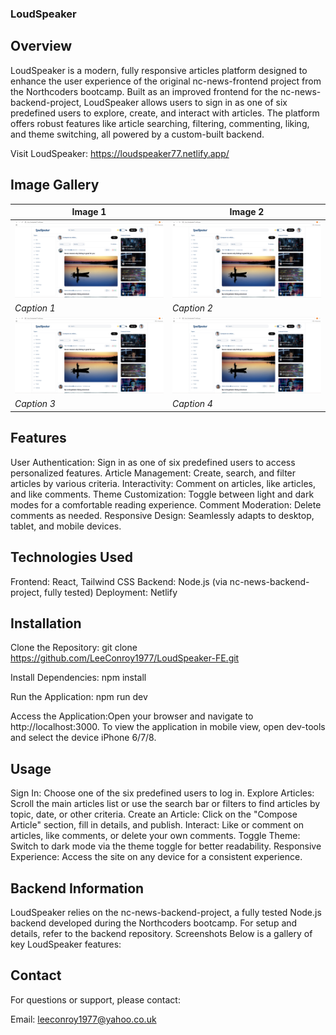### LoudSpeaker

## Overview

LoudSpeaker is a modern, fully responsive articles platform designed to enhance the user experience of the original nc-news-frontend project from the Northcoders bootcamp. Built as an improved frontend for the nc-news-backend-project, LoudSpeaker allows users to sign in as one of six predefined users to explore, create, and interact with articles. The platform offers robust features like article searching, filtering, commenting, liking, and theme switching, all powered by a custom-built backend.

Visit LoudSpeaker: https://loudspeaker77.netlify.app/

## Image Gallery

| Image 1                                           | Image 2                                           |
| ------------------------------------------------- | ------------------------------------------------- |
| ![Image 1](./src/assets/images/loudSpeaker_1.png) | ![Image 2](./src/assets/images/loudSpeaker_1.png) |
| _Caption 1_                                       | _Caption 2_                                       |
| ![Image 3](./src/assets/images/loudSpeaker_1.png) | ![Image 4](./src/assets/images/loudSpeaker_1.png) |
| _Caption 3_                                       | _Caption 4_                                       |

## Features

User Authentication: Sign in as one of six predefined users to access personalized features.
Article Management: Create, search, and filter articles by various criteria.
Interactivity: Comment on articles, like articles, and like comments.
Theme Customization: Toggle between light and dark modes for a comfortable reading experience.
Comment Moderation: Delete comments as needed.
Responsive Design: Seamlessly adapts to desktop, tablet, and mobile devices.

## Technologies Used

Frontend: React, Tailwind CSS
Backend: Node.js (via nc-news-backend-project, fully tested)
Deployment: Netlify

## Installation

Clone the Repository:
git clone https://github.com/LeeConroy1977/LoudSpeaker-FE.git

Install Dependencies:
npm install

Run the Application:
npm run dev

Access the Application:Open your browser and navigate to http://localhost:3000.
To view the application in mobile view, open dev-tools and select the device iPhone 6/7/8.

## Usage

Sign In: Choose one of the six predefined users to log in.
Explore Articles: Scroll the main articles list or use the search bar or filters to find articles by topic, date, or other criteria.
Create an Article: Click on the "Compose Article" section, fill in details, and publish.
Interact: Like or comment on articles, like comments, or delete your own comments.
Toggle Theme: Switch to dark mode via the theme toggle for better readability.
Responsive Experience: Access the site on any device for a consistent experience.

## Backend Information

LoudSpeaker relies on the nc-news-backend-project, a fully tested Node.js backend developed during the Northcoders bootcamp. For setup and details, refer to the backend repository.
Screenshots
Below is a gallery of key LoudSpeaker features:

## Contact

For questions or support, please contact:

Email: leeconroy1977@yahoo.co.uk

